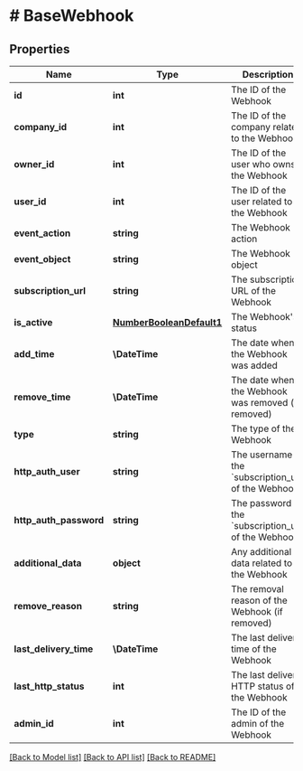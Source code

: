 # # BaseWebhook

## Properties

Name | Type | Description | Notes
------------ | ------------- | ------------- | -------------
**id** | **int** | The ID of the Webhook | [optional]
**company_id** | **int** | The ID of the company related to the Webhook | [optional]
**owner_id** | **int** | The ID of the user who owns the Webhook | [optional]
**user_id** | **int** | The ID of the user related to the Webhook | [optional]
**event_action** | **string** | The Webhook action | [optional]
**event_object** | **string** | The Webhook object | [optional]
**subscription_url** | **string** | The subscription URL of the Webhook | [optional]
**is_active** | [**NumberBooleanDefault1**](NumberBooleanDefault1.md) | The Webhook&#39;s status | [optional]
**add_time** | **\DateTime** | The date when the Webhook was added | [optional]
**remove_time** | **\DateTime** | The date when the Webhook was removed (if removed) | [optional]
**type** | **string** | The type of the Webhook | [optional]
**http_auth_user** | **string** | The username of the &#x60;subscription_url&#x60; of the Webhook | [optional]
**http_auth_password** | **string** | The password of the &#x60;subscription_url&#x60; of the Webhook | [optional]
**additional_data** | **object** | Any additional data related to the Webhook | [optional]
**remove_reason** | **string** | The removal reason of the Webhook (if removed) | [optional]
**last_delivery_time** | **\DateTime** | The last delivery time of the Webhook | [optional]
**last_http_status** | **int** | The last delivery HTTP status of the Webhook | [optional]
**admin_id** | **int** | The ID of the admin of the Webhook | [optional]

[[Back to Model list]](../../README.md#models) [[Back to API list]](../../README.md#endpoints) [[Back to README]](../../README.md)
